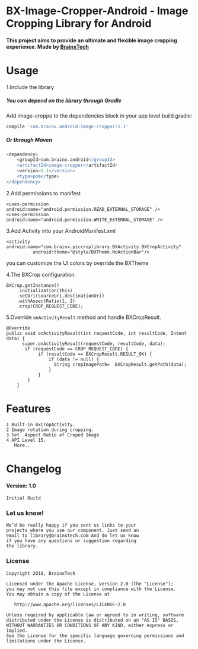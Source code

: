# BX-Image-Cropper-Android - Image Cropping Library for Android

#### This project aims to provide an ultimate and flexible image cropping experience. Made by [BrainxTech](https://brainxtech.com/)

# Usage 
1.Include the library

##### You can depend on the library through Gradle
Add image-croppe to the dependencies block in your app level build.gradle:
```groovy
compile 'com.brainx.android:image-cropper:1.1'
```

##### Or through Maven
```gradle
<dependency> 
    <groupId>com.brainx.android</groupId> 
    <artifactId>image-cropper</artifactId> 
    <version>1.1</version> 
    <type>pom</type> 
</dependency>
```


 2.Add permissions to manifest

```
<uses-permission android:name="android.permission.READ_EXTERNAL_STORAGE" />
<uses-permission android:name="android.permission.WRITE_EXTERNAL_STORAGE" />

```

3.Add Activity into your AndroidManifest.xml

```
<activity android:name="com.brainx.piccroplibrary.BXActivity.BXCropActivity"
          android:theme="@style/BXTheme.NoActionBar"/>
```
you can customize the UI colors by override the BXTheme

4.The BXCrop configuration.

```
BXCrop.getInstance()
    .initialization(this)
    .setUri(sourceUri,destinationUri)
    .withAspectRatio(1, 2)
    .crop(CROP_REQUEST_CODE);
```

5.Override `onActivityResult` method and handle BXCropResult.

```
@Override
public void onActivityResult(int requestCode, int resultCode, Intent data) {
      super.onActivityResult(requestCode, resultCode, data);
       if (requestCode == CROP_REQUEST_CODE) {
            if (resultCode == BXCropResult.RESULT_OK) {
                if (data != null) {
                  String cropImagePath=  BXCropResult.getPath(data);
                }
            }
        }
    }
```

# Features
```
1 Built-in BxCropActivity.
2 Image rotation during cropping.
3 Set  Aspect Ratio of Croped Image 
4 API Level 15.
   More..
```


# Changelog

#### Version: 1.0

```
Initial Build
```

### Let us know!

```
We’d be really happy if you sent us links to your 
projects where you use our component. Just send an
email to library@brainxtech.com And do let us know
if you have any questions or suggestion regarding
the library. 
```

### License

    Copyright 2018, BrainxTech

    Licensed under the Apache License, Version 2.0 (the "License");
    you may not use this file except in compliance with the License.
    You may obtain a copy of the License at

       http://www.apache.org/licenses/LICENSE-2.0

    Unless required by applicable law or agreed to in writing, software
    distributed under the License is distributed on an "AS IS" BASIS,
    WITHOUT WARRANTIES OR CONDITIONS OF ANY KIND, either express or implied.
    See the License for the specific language governing permissions and
    limitations under the License.
